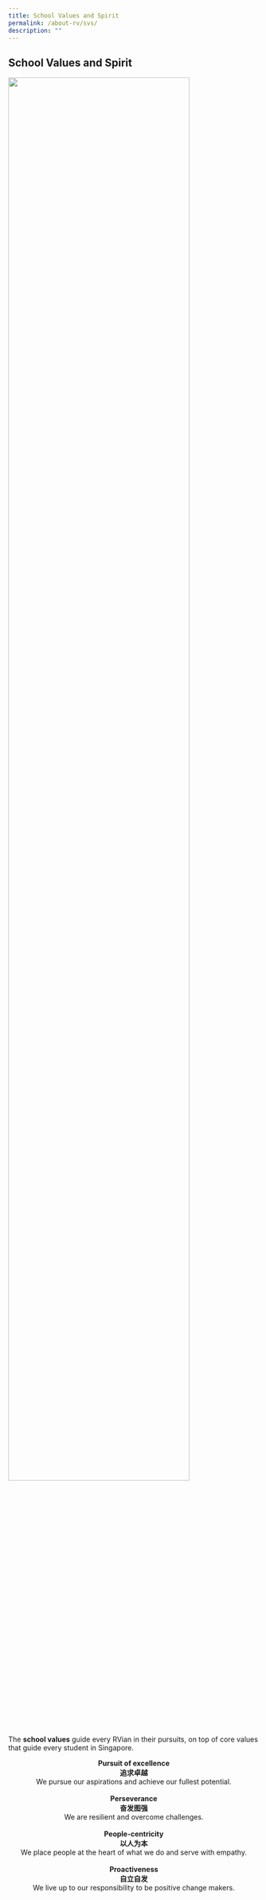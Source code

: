 ```yaml
---
title: School Values and Spirit
permalink: /about-rv/svs/
description: ""
---
```

## School Values and Spirit

<img src="/images/school building.jpg" style="width:85%">

The **school values** guide every RVian in their pursuits, on top of core values that guide every student in Singapore.

<center> <b>Pursuit of excellence<br>
	追求卓越</b><br>
We pursue our aspirations and achieve our fullest potential.<br><br>
<b>Perseverance<br>
	奋发图强</b><br>
We are resilient and overcome challenges.<br><br>
<b>People-centricity<br>
	以人为本</b><br>
We place people at the heart of what we do and serve with empathy.<br><br>
<b>Proactiveness<br>
	自立自发</b><br>
We live up to our responsibility to be positive change makers.